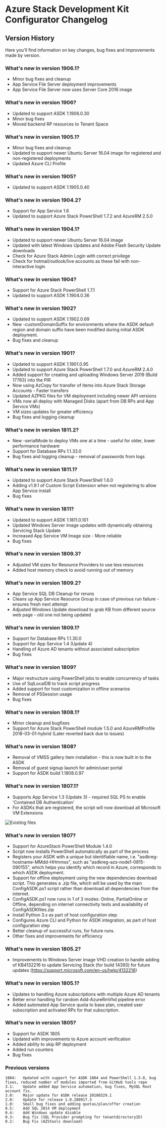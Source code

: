 Azure Stack Development Kit Configurator Changelog
==============

Version History
-----------
Here you'll find information on key changes, bug fixes and improvements made by version.

### What's new in version 1906.1?
* Minor bug fixes and cleanup
* App Service File Server deployment improvements
* App Service File Server now uses Server Core 2016 image

### What's new in version 1906?
* Updated to support ASDK 1.1906.0.30
* Minor bug fixes
* Moved backend RP resources to Tenant Space

### What's new in version 1905.1?
* Minor bug fixes and cleanup
* Updated to support newer Ubuntu Server 16.04 image for registered and non-registered deployments
* Updated Azure CLI Profile

### What's new in version 1905?
* Updated to support ASDK 1.1905.0.40

### What's new in version 1904.2?
* Support for App Service 1.6
* Updated to support Azure Stack PowerShell 1.7.2 and AzureRM 2.5.0

### What's new in version 1904.1?
* Updated to support newer Ubuntu Server 16.04 image
* Updated with latest Windows Updates and Adobe Flash Security Update downloads
* Check for Azure Stack Admin Login with correct privilege
* Check for hotmail/outlook/live accounts as these fail with non-interactive login

### What's new in version 1904?
* Support for Azure Stack PowerShell 1.7.1
* Updated to support ASDK 1.1904.0.36

### What's new in version 1902?
* Updated to support ASDK 1.1902.0.69
* New -customDomainSuffix for environments where the ASDK default region and domain suffix have been modified during initial ASDK deployment.
* Bug fixes and cleanup

### What's new in version 1901?
* Updated to support ASDK 1.1901.0.95
* Updated to support Azure Stack PowerShell 1.7.0 and AzureRM 2.4.0
* Added support for creating and uploading Windows Server 2019 (Build 17763) into the PIR
* Now using AzCopy for transfer of items into Azure Stack Storage Accounts - Faster transfers
* Updated AZPKG files for VM deployment including newer API versions
* VMs now all deploy with Managed Disks (apart from DB RPs and App Service VMs)
* VM sizes updates for greater efficiency
* Bug fixes and logging cleanup

### What's new in version 1811.2?
* New -serialMode to deploy VMs one at a time - useful for older, lower performance hardware
* Support for Database RPs 1.1.33.0
* Bug fixes and logging cleanup - removal of passwords from logs

### What's new in version 1811.1?
* Updated to support Azure Stack PowerShell 1.6.0
* Adding v1.9.1 of Custom Script Extension when not registering to allow App Service install
* Bug fixes

### What's new in version 1811?
* Updated to support ASDK 1.1811.0.101
* Updated Windows Server image updates with dynamically obtaining Servicing Stack Update
* Increased App Service VM Image size - More reliable
* Bug fixes

### What's new in version 1809.3?
* Adjusted VM sizes for Resource Providers to use less resources
* Added host memory check to avoid running out of memory

### What's new in version 1809.2?
* App Service SQL DB Cleanup for reruns
* Cleans up App Service Resource Group in case of previous run failure - ensures fresh next attempt
* Adjusted Windows Update download to grab KB from different source web page - old one not being updated

### What's new in version 1809.1?
* Support for Database RPs 1.1.30.0
* Support for App Service 1.4 (Update 4)
* Handling of Azure AD tenants without associated subscription
* Bug fixes

### What's new in version 1809?
* Major restructure using PowerShell jobs to enable concurrency of tasks
* Use of SqlLocalDB to track script progress
* Added support for host customization in offline scenarios
* Removal of PSSession usage
* Bug fixes

### What's new in version 1808.1?
* Minor cleanup and bugfixes
* Support for Azure Stack PowerShell module 1.5.0 and AzureRMProfile 2018-03-01-hybrid (Later reverted back due to issues)

### What's new in version 1808?
* Removal of VMSS gallery item installation - this is now built in to the ASDK
* Removal of guest signup launch for admin/user portal
* Support for ASDK build 1.1808.0.97

### What's new in version 1807.1?

* Supports App Service 1.3 (Update 3) - required SQL PS to enable 'Contained DB Authentication'
* For ASDKs that are registered, the script will now download all Microsoft VM Extensions

![Existing files](deployment/offline/media/VMextensions.png)

### What's new in version 1807?

* Support for AzureStack PowerShell Module 1.4.0
* Script now installs PowerShell automatically as part of the process
* Registers your ASDK with a unique but identifiable name, i.e. "asdkreg-hostname-MMdd-HHmmss", such as "asdkreg-azs-node1-0815-090155", which helps you identify which record in Azure, corresponds to which ASDK deployment.
* Support for offline deployment using the new dependencies download script. This generates a .zip file, which will be used by the main ConfigASDK.ps1 script rather than download all dependencies from the internet.
* ConfigASDK.ps1 now runs in 1 of 3 modes: Online, PartialOnline or Offline, depending on internet connectivity tests and availability of ConfigASDKfiles.zip
* Install Python 3.x as part of host configuration step
* Configures Azure CLI and Python for ASDK integration, as part of host configuration step
* Better cleanup of successful runs, for future runs.
* Other fixes and improvements for efficiency

### What's new in version 1805.2?

* Improvements to Windows Server image VHD creation to handle adding of KB4132216 to update Servicing Stack (for build 14393) for future updates (<https://support.microsoft.com/en-us/help/4132216>)

### What's new in version 1805.1?

* Updates to handling Azure subscriptions with multiple Azure AD tenants
* Better error handling for random Add-AzureRmVhd pipeline error
* Added automated App Service quota to base plan, created user subscription and activated RPs for that subscription.

### What's new in version 1805?

* Support for ASDK 1805
* Updated with improvements to Azure account verification
* Added ability to skip RP deployment
* Added run counters
* Bug fixes

### Previous versions

    1804:   Updated with support for ASDK 1804 and PowerShell 1.3.0, bug fixes, reduced number of modules imported from GitHub tools repo
    3.1:    Update added App Service automation, bug fixes, MySQL Root account fix.
    3.0:    Major update for ASDK release 20180329.1
    2.0:    Update for release 1.0.280917.3
    1.0:    Small bug fixes and adding quotas/plan/offer creation
    0.5:    Add SQL 2014 VM deployment
    0.4:    Add Windows update disable
    0.3:    Bug fix (SQL Provider prompting for tenantdirectoryID)
    0.2:    Bug Fix (AZStools download)